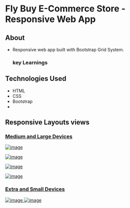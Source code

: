 # Fly Buy E-Commerce Store - Responsive Web App

## About
* Responsive web app built with Bootstrap Grid System.

    ### key Learnings
## Technologies Used
* HTML
* CSS
* Bootstrap
* 
## Responsive Layouts views
 ### <u> Medium and Large Devices <u>
 ![image](https://user-images.githubusercontent.com/86845154/199164456-9b5f99a7-ceae-4f93-8824-de51c8c65199.png)
 
 ![image](https://user-images.githubusercontent.com/86845154/199164532-8776bdd9-6678-4847-8005-cd6620ccd36b.png)
 
 ![image](https://user-images.githubusercontent.com/86845154/199164649-597d58d5-833b-47c3-945b-034646e4fa83.png)
 
 ![image](https://user-images.githubusercontent.com/86845154/199164730-66e0a131-4cd5-4671-89d1-629aa87d5135.png)

 ### Extra and Small Devices
 ![image](https://user-images.githubusercontent.com/86845154/199165053-cb14ffdf-6e22-41d4-b81b-9b72e3995971.png) ![image](https://user-images.githubusercontent.com/86845154/199165129-6b205fc1-ca18-4b93-aa7d-da7b7b090762.png)

